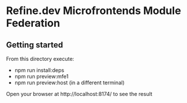 # Refine.dev Microfrontends Module Federation

## Getting started

From this directory execute:

- npm run install:deps
- npm run preview:mfe1
- npm run preview:host (in a different terminal)

Open your browser at http://localhost:8174/ to see the result